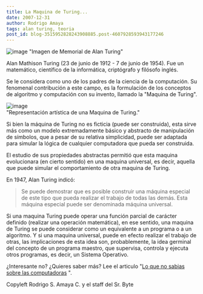 ```yaml
---
title: La Maquina de Turing...
date: 2007-12-31
author: Rodrigo Amaya
tags: alan turing, teoria
post_id: blog-3515952828243908885.post-4607928593943177246
---
```


![image](https://upload.wikimedia.org/wikipedia/commons/b/b8/Alan_Turing_Memorial_Closer.jpg)     "Imagen de Memorial de Alan
Turing"

Alan Mathison Turing (23 de junio de 1912 - 7 de junio de 1954). Fue un matemático, científico de la informática, criptógrafo y filósofo inglés.

Se le considera como uno de los padres de la ciencia de la computación. Su fenomenal contribución a este campo, es la formulación de los conceptos de algoritmo y computación con su invento, llamado la "Maquina de Turing".

![image](https://upload.wikimedia.org/wikipedia/commons/thumb/b/b7/Turing_Machine.png/800px-Turing_Machine.png)    
"Representación artística de una Maquina de
Turing."

Si bien la máquina de Turing no es ficticia (puede ser construida), esta sirve más como un modelo extremadamente básico y abstracto de manipulación de símbolos, que a pesar de su relativa simplicidad, puede ser adaptada para simular la lógica de cualquier computadora que pueda ser construida.

El estudio de sus propiedades abstractas permitió que esta maquina evolucionara (en cierto sentido) en una maquina universal, es decir, aquella que puede simular el comportamiento de otra maquina de Turing.

En 1947, Alan Turing indicó:
> Se puede demostrar que es
> posible construir una máquina especial de este tipo que pueda realizar el trabajo de todas las
> demás. Esta máquina especial puede ser denominada máquina universal.

Si una maquina Turing puede operar una función parcial de carácter definido (realizar una operación matemática), en ese sentido, una maquina de Turing se puede considerar como un equivalente a un programa o a un algoritmo. Y si una maquina universal, puede en efecto realizar el trabajo de otras, las implicaciones de esta idea son, probablemente, la idea germinal del concepto de un programa maestro, que supervisa, controla y ejecuta otros programas, es decir, un Sistema Operativo.

¿Interesante no? ¿Quieres saber más? Lee el articulo "[Lo que no sabias sobre las computadoras](https://srbyte.blogspot.com/2007/12/lo-que-no-sabias-de-las-computadoras.html)
".

Copyleft Rodrigo S. Amaya C. y el staff del Sr. Byte